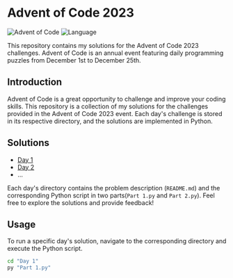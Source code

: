 # Advent of Code 2023

![Advent of Code](https://img.shields.io/badge/Advent%20of%20Code-2023-brightgreen)
![Language](https://img.shields.io/badge/Language-Python-blue)

This repository contains my solutions for the Advent of Code 2023 challenges. Advent of Code is an annual event featuring daily programming puzzles from December 1st to December 25th.


## Introduction

Advent of Code is a great opportunity to challenge and improve your coding skills. This repository is a collection of my solutions for the challenges provided in the Advent of Code 2023 event. Each day's challenge is stored in its respective directory, and the solutions are implemented in Python.

## Solutions

- [Day 1](./Day%201)
- [Day 2](./Day%202)
- ...

Each day's directory contains the problem description (`README.md`) and the corresponding Python script in two parts(`Part 1.py` and `Part 2.py`). Feel free to explore the solutions and provide feedback!

## Usage

To run a specific day's solution, navigate to the corresponding directory and execute the Python script.

```bash
cd "Day 1"
py "Part 1.py"
